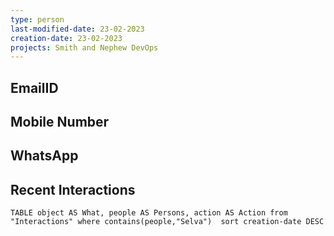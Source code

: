 ```yaml
---
type: person
last-modified-date: 23-02-2023
creation-date: 23-02-2023
projects: Smith and Nephew DevOps
---
```


## EmailID

## Mobile Number

## WhatsApp

## Recent Interactions
```dataview
TABLE object AS What, people AS Persons, action AS Action from "Interactions" where contains(people,"Selva")  sort creation-date DESC
```
